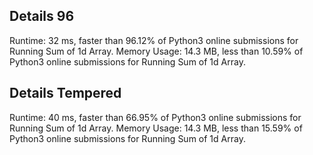## Details 96

Runtime: 32 ms, faster than 96.12% of Python3 online submissions for Running Sum of 1d Array.
Memory Usage: 14.3 MB, less than 10.59% of Python3 online submissions for Running Sum of 1d Array.

## Details Tempered

Runtime: 40 ms, faster than 66.95% of Python3 online submissions for Running Sum of 1d Array.
Memory Usage: 14.3 MB, less than 15.59% of Python3 online submissions for Running Sum of 1d Array.
